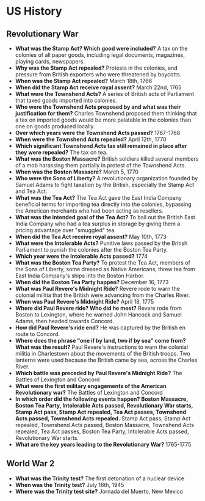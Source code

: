 # US History

## Revolutionary War

- **What was the Stamp Act? Which good were included?** A tax on the colonies of all paper goods, including legal documents, magazines, playing cards, newspapers.
- **Why was the Stamp Act repealed?** Protests in the colonies, and pressure from British exporters who were threatened by boycotts.
- **When was the Stamp Act repealed?** March 18th, 1766
- **When did the Stamp Act receive royal assent?** March 22nd, 1765
- **What were the Townshend Acts?** A series of British acts of Parliament that taxed goods imported into colonies.
- **Who were the Townshend Acts proposed by and what was their justification for them?** Charles Townshend proposed them thinking that a tax on imported goods would be more palatable in the colonies than one on goods produced locally.
- **Over which years were the Townshend Acts passed?** 1767-1768
- **When were the Townshend Acts repealed?** April 12th, 1770
- **Which significant Townshend Acts tax still remained in place after they were repealed?** The tax on tea.
- **What was the Boston Massacre?** British soldiers killed several members of a mob harassing them partially in protest of the Townshend Acts.
- **When was the Boston Massacre?** March 5, 1770
- **Who were the Sons of Liberty?** A revolutionary organization founded by Samuel Adams to fight taxation by the British, especially the Stamp Act and Tea Act.
- **What was the Tea Act?** The Tea Act gave the East India Company beneficial terms for importing tea directly into the colonies, bypassing the American merchants who had been acting as resellers.
- **What was the intended goal of the Tea Act?** To bail out the British East India Company who had a tea surplus in storage by giving them a pricing advantage over "smuggled" tea.
- **When did the Tea Act receive royal assent?** May 10th, 1773
- **What were the Intolerable Acts?** Punitive laws passed by the British Parliament to punish the colonies after the Boston Tea Party.
- **Which year were the Intolerable Acts passed?** 1774
- **What was the Boston Tea Party?** To protest the Tea Act, members of the Sons of Liberty, some dressed as Native Americans, threw tea from East India Company's ships into the Boston Harbor.
- **When did the Boston Tea Party happen?** December 16, 1773
- **What was Paul Revere's Midnight Ride?** Revere rode to warn the colonial militia that the British were advancing from the Charles River.
- **When was Paul Revere's Midnight Ride?** April 18, 1775
- **Where did Paul Revere ride? Who did he meet?** Revere rode from Boston to Lexington, where he warned John Hancock and Samuel Adams, then headed towards Concord.
- **How did Paul Revere's ride end?** He was captured by the British en route to Concord.
- **Where does the phrase "one if by land, two if by sea" come from? What was the result?** Paul Revere's instructions to warn the colonial militia in Charlestown about the movements of the British troops. Two lanterns were used because the British came by sea, across the Charles River.
- **Which battle was preceded by Paul Revere's Midnight Ride?** The Battles of Lexington and Concord
- **What were the first military engagements of the American Revolutionary war?** The Battles of Lexington and Concord
- **In which order did the following events happen? Boston Massacre, Boston Tea Party, Intolerable Acts passed, Revolutionary War starts, Stamp Act pass, Stamp Act repealed, Tea Act passes, Townshend Acts passed, Townshend Acts repealed.** Stamp Act pass, Stamp Act repealed, Townshend Acts passed, Boston Massacre, Townshend Acts repealed, Tea Act passes, Boston Tea Party, Intolerable Acts passed,  Revolutionary War starts.
- **What are the key years leading to the Revolutionary War?** 1765-1775

## World War 2

- **What was the Trinity test?** The first detonation of a nuclear device
- **When was the Trinity test?** July 16th, 1945
- **Where was the Trinity test site?** Jornada del Muerto, New Mexico
